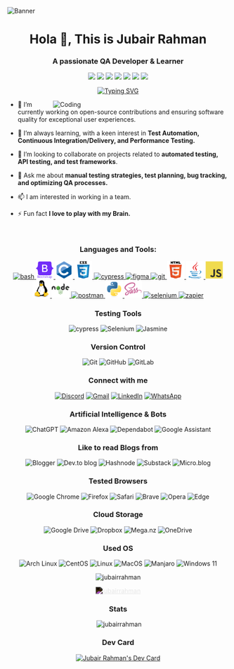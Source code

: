 
![Banner](https://res.cloudinary.com/superfolio/image/upload/v1620689979/68747470733a2f2f692e70696e696d672e636f6d2f6f726967696e616c732f63362f33332f63322f63363333633230656465383266306530636564376435373064626533613166332e676966_yjuh2s.gif)

<h1 align="center">Hola 👋, This is Jubair Rahman</h1>
<h3 align="center">A passionate QA Developer & Learner</h3>


<p align="center">
  <img src="https://media.tenor.com/F_aIpdp3hEwAAAAi/git-github.gif" width="150">
  <img src="https://github.com/user-attachments/assets/cad2bc4d-b9b1-4d73-86d2-7bcdaa2a1cb2" width="120">
  <img src="https://media.tenor.com/27z-u12LcDwAAAAj/testing-automation.gif" width="200">
  <img src="https://media3.giphy.com/media/kdFc8fubgS31b8DsVu/giphy.gif" width="80">
  <img src="https://i.giphy.com/media/KzJkzjggfGN5Py6nkT/200w.gif" width="80">
  <img src="https://media3.giphy.com/media/ln7z2eWriiQAllfVcn/200w.webp" width="80">
  <img src="https://i.giphy.com/media/IdyAQJVN2kVPNUrojM/200w.gif" width="80">
 
  <!-- <img src="https://www.charlotteworks.com/wp-content/uploads/2018/01/automation-animation.gif" width="100"> -->

</p>
<!-- <p align="left"> <img src="https://komarev.com/ghpvc/?username=JubairRahman&label=Profile%20views&color=0e75b6&style=flat" alt="mdhrshohel" /> </p> -->

<p align="center">
  <a href="https://git.io/typing-svg"><img src="https://readme-typing-svg.demolab.com?font=Fira+Code&pause=1000&center=true&vCenter=true&width=435&lines=Tech+Enthusiast;QA+Developer;Learning;Evolving;Communication;Analytical+Thinker;Innovation" alt="Typing SVG" /></a>
</p>
<img align="right" alt="Coding" width="400" src="https://images.squarespace-cdn.com/content/v1/5769fc401b631bab1addb2ab/1541580611624-TE64QGKRJG8SWAIUS7NS/ke17ZwdGBToddI8pDm48kPoswlzjSVMM-SxOp7CV59BZw-zPPgdn4jUwVcJE1ZvWQUxwkmyExglNqGp0IvTJZamWLI2zvYWH8K3-s_4yszcp2ryTI0HqTOaaUohrI8PI6FXy8c9PWtBlqAVlUS5izpdcIXDZqDYvprRqZ29Pw0o/coding-freak.gif">

- 🔭 I’m currently working on open-source contributions and ensuring software quality for exceptional user experiences.

- 🌱 I’m always learning, with a keen interest in **Test Automation, Continuous Integration/Delivery, and Performance Testing.**

- 👯 I’m looking to collaborate on projects related to **automated testing, API testing, and test frameworks**.

- 💬 Ask me about **manual testing strategies, test planning, bug tracking, and optimizing QA processes.**

- 📫 I am interested in working in a team. 

- ⚡ Fun fact **I love to play with my Brain.**
  <br>
  <br>
  <br>

<h3 align="center">Languages and Tools:</h3>
<p align="center"> <a href="https://www.gnu.org/software/bash/" target="_blank" rel="noreferrer"> <img src="https://www.vectorlogo.zone/logos/gnu_bash/gnu_bash-icon.svg" alt="bash" width="40" height="40"/> </a> <a href="https://getbootstrap.com" target="_blank" rel="noreferrer"> <img src="https://raw.githubusercontent.com/devicons/devicon/master/icons/bootstrap/bootstrap-plain-wordmark.svg" alt="bootstrap" width="40" height="40"/> </a> <a href="https://www.cprogramming.com/" target="_blank" rel="noreferrer"> <img src="https://raw.githubusercontent.com/devicons/devicon/master/icons/c/c-original.svg" alt="c" width="40" height="40"/> </a> <a href="https://www.w3schools.com/css/" target="_blank" rel="noreferrer"> <img src="https://raw.githubusercontent.com/devicons/devicon/master/icons/css3/css3-original-wordmark.svg" alt="css3" width="40" height="40"/> </a> <a href="https://www.cypress.io" target="_blank" rel="noreferrer"> <img src="https://raw.githubusercontent.com/simple-icons/simple-icons/6e46ec1fc23b60c8fd0d2f2ff46db82e16dbd75f/icons/cypress.svg" alt="cypress" width="40" height="40"/> </a> <a href="https://www.figma.com/" target="_blank" rel="noreferrer"> <img src="https://www.vectorlogo.zone/logos/figma/figma-icon.svg" alt="figma" width="40" height="40"/> </a> <a href="https://git-scm.com/" target="_blank" rel="noreferrer"> <img src="https://www.vectorlogo.zone/logos/git-scm/git-scm-icon.svg" alt="git" width="40" height="40"/> </a> <a href="https://www.w3.org/html/" target="_blank" rel="noreferrer"> <img src="https://raw.githubusercontent.com/devicons/devicon/master/icons/html5/html5-original-wordmark.svg" alt="html5" width="40" height="40"/> </a> <a href="https://www.java.com" target="_blank" rel="noreferrer"> <img src="https://raw.githubusercontent.com/devicons/devicon/master/icons/java/java-original.svg" alt="java" width="40" height="40"/> </a> <a href="https://developer.mozilla.org/en-US/docs/Web/JavaScript" target="_blank" rel="noreferrer"> <img src="https://raw.githubusercontent.com/devicons/devicon/master/icons/javascript/javascript-original.svg" alt="javascript" width="40" height="40"/> </a> <a href="https://www.linux.org/" target="_blank" rel="noreferrer"> <img src="https://raw.githubusercontent.com/devicons/devicon/master/icons/linux/linux-original.svg" alt="linux" width="40" height="40"/> </a> <a href="https://nodejs.org" target="_blank" rel="noreferrer"> <img src="https://raw.githubusercontent.com/devicons/devicon/master/icons/nodejs/nodejs-original-wordmark.svg" alt="nodejs" width="40" height="40"/> </a> <a href="https://postman.com" target="_blank" rel="noreferrer"> <img src="https://www.vectorlogo.zone/logos/getpostman/getpostman-icon.svg" alt="postman" width="40" height="40"/> </a> <a href="https://www.python.org" target="_blank" rel="noreferrer"> <img src="https://raw.githubusercontent.com/devicons/devicon/master/icons/python/python-original.svg" alt="python" width="40" height="40"/> </a> <a href="https://sass-lang.com" target="_blank" rel="noreferrer"> <img src="https://raw.githubusercontent.com/devicons/devicon/master/icons/sass/sass-original.svg" alt="sass" width="40" height="40"/> </a> <a href="https://www.selenium.dev" target="_blank" rel="noreferrer"> <img src="https://raw.githubusercontent.com/detain/svg-logos/780f25886640cef088af994181646db2f6b1a3f8/svg/selenium-logo.svg" alt="selenium" width="40" height="40"/> </a> <a href="https://zapier.com" target="_blank" rel="noreferrer"> <img src="https://www.vectorlogo.zone/logos/zapier/zapier-icon.svg" alt="zapier" width="40" height="40"/> </a> </p>

<div align="center">

### Testing Tools

<p align="center">
  <img src="https://img.shields.io/badge/-cypress-%23E5E5E5?style=for-the-badge&logo=cypress&logoColor=058a5e" alt="cypress">
  <img src="https://img.shields.io/badge/-selenium-%2343B02A?style=for-the-badge&logo=selenium&logoColor=white" alt="Selenium">
  <img src="https://img.shields.io/badge/-Jasmine-%238A4182?style=for-the-badge&logo=Jasmine&logoColor=white" alt="Jasmine">
</p>

</div>



<div align="center">

### Version Control

<p align="center">
  <img src="https://img.shields.io/badge/git-%23F05033.svg?style=for-the-badge&logo=git&logoColor=white" alt="Git">
  <img src="https://img.shields.io/badge/github-%23121011.svg?style=for-the-badge&logo=github&logoColor=white" alt="GitHub">
  <img src="https://img.shields.io/badge/gitlab-%23181717.svg?style=for-the-badge&logo=gitlab&logoColor=white" alt="GitLab">
</p>

</div>


<h3 align="center">Connect with me</h3>
<p align="center"> <a href="https://discord.com/users/123456789012345678" style="display: inline-block;">
  <img src="https://img.shields.io/badge/Discord-%235865F2.svg?style=for-the-badge&logo=discord&logoColor=white" alt="Discord"> </a> <a href="mailto:jubairrahman64@gmail.com" style="display: inline-block;"> <img src="https://img.shields.io/badge/Gmail-D14836?style=for-the-badge&logo=gmail&logoColor=white" alt="Gmail"> </a>
<a href="https://www.linkedin.com/in/jubair-rahman0/" style="display: inline-block;">
  <img src="https://img.shields.io/badge/linkedin-%230077B5.svg?style=for-the-badge&logo=linkedin&logoColor=white" alt="LinkedIn">
</a>
<a href="https://wa.me/8801645763353" style="display: inline-block;">
  <img src="https://img.shields.io/badge/WhatsApp-25D366?style=for-the-badge&logo=whatsapp&logoColor=white" alt="WhatsApp">
</a>
</p>
</div>



<div align="center">

### Artificial Intelligence & Bots

<p align="center">
  <img src="https://img.shields.io/badge/chatGPT-74aa9c?style=for-the-badge&logo=openai&logoColor=white" alt="ChatGPT">
  <img src="https://img.shields.io/badge/amazon%20alexa-52b5f7?style=for-the-badge&logo=amazon%20alexa&logoColor=white" alt="Amazon Alexa">
  <img src="https://img.shields.io/badge/dependabot-025E8C?style=for-the-badge&logo=dependabot&logoColor=white" alt="Dependabot">
  <img src="https://img.shields.io/badge/google%20assistant-4285F4?style=for-the-badge&logo=google%20assistant&logoColor=white" alt="Google Assistant">
</p>

</div>


<div align="center">

### Like to read Blogs from

<p align="center">
  <img src="https://img.shields.io/badge/Blogger-FF5722?style=for-the-badge&logo=blogger&logoColor=white" alt="Blogger">
  <img src="https://img.shields.io/badge/dev.to-0A0A0A?style=for-the-badge&logo=dev.to&logoColor=white" alt="Dev.to blog">
  <img src="https://img.shields.io/badge/Hashnode-2962FF?style=for-the-badge&logo=hashnode&logoColor=white" alt="Hashnode">
  <img src="https://img.shields.io/badge/Substack-%23006f5c.svg?style=for-the-badge&logo=substack&logoColor=FF6719" alt="Substack">
  <img src="https://img.shields.io/badge/Micro.blog-FF8800?style=for-the-badge&logo=micro.blog&logoColor=white" alt="Micro.blog">
</p>

</div>


<div align="center">

### Tested Browsers

<p align="center">
  <img src="https://img.shields.io/badge/Google%20Chrome-4285F4?style=for-the-badge&logo=GoogleChrome&logoColor=white" alt="Google Chrome">
  <img src="https://img.shields.io/badge/Firefox-FF7139?style=for-the-badge&logo=Firefox-Browser&logoColor=white" alt="Firefox">
  <img src="https://img.shields.io/badge/Safari-000000?style=for-the-badge&logo=Safari&logoColor=white" alt="Safari">
  <img src="https://img.shields.io/badge/Brave-FB542B?style=for-the-badge&logo=Brave&logoColor=white" alt="Brave">
  <img src="https://img.shields.io/badge/Opera-FF1B2D?style=for-the-badge&logo=Opera&logoColor=white" alt="Opera">
  <img src="https://img.shields.io/badge/Edge-0078D7?style=for-the-badge&logo=Microsoft-edge&logoColor=white" alt="Edge">
</p>

</div>


<div align="center">

### Cloud Storage

<p align="center">
  <img src="https://img.shields.io/badge/Google%20Drive-4285F4?style=for-the-badge&logo=googledrive&logoColor=white" alt="Google Drive">
  <img src="https://img.shields.io/badge/Dropbox-%233B4D98.svg?style=for-the-badge&logo=Dropbox&logoColor=white" alt="Dropbox">
  <img src="https://img.shields.io/badge/Mega-%23D90007.svg?style=for-the-badge&logo=Mega&logoColor=white" alt="Mega.nz">
  <img src="https://img.shields.io/badge/OneDrive-white?style=for-the-badge&logo=Microsoft%20OneDrive&logoColor=0078D4" alt="OneDrive">
</p>

</div>


<div align="center">

### Used OS

<p align="center">
  <img src="https://img.shields.io/badge/Arch%20Linux-1793D1?logo=arch-linux&logoColor=fff&style=for-the-badge" alt="Arch Linux">
  <img src="https://img.shields.io/badge/cent%20os-002260?style=for-the-badge&logo=centos&logoColor=F0F0F0" alt="CentOS">
  <img src="https://img.shields.io/badge/Linux-FCC624?style=for-the-badge&logo=linux&logoColor=black" alt="Linux">
 <img src="https://img.shields.io/badge/mac%20os-000000?style=for-the-badge&logo=macos&logoColor=F0F0F0" alt="MacOS">

  <img src="https://img.shields.io/badge/Manjaro-35BF5C?style=for-the-badge&logo=Manjaro&logoColor=white" alt="Manjaro">
  <img src="https://img.shields.io/badge/Windows%2011-%230079d5.svg?style=for-the-badge&logo=Windows%2011&logoColor=white" alt="Windows 11">
</p>

</div>




<p align="center"> <img src="https://komarev.com/ghpvc/?username=jubairrahman&label=Profile%20views&color=0e75b6&style=flat" alt="jubairrahman" /> </p>

<p align="center">
  <a href="https://github.com/ryo-ma/github-profile-trophy">
    <img src="https://github-profile-trophy.vercel.app/?username=jubairrahman" alt="jubairrahman" style="filter: invert(1);">
  </a>
</p>



<h3 align="center">Stats</h3>
<p align="center">
</p>

<p align="center">&nbsp;<img src="https://github-readme-stats.vercel.app/api?username=jubairrahman&show_icons=true&locale=en&theme=dark" alt="jubairrahman" /></p>



<!-- <p><img align="center" src="https://github-readme-streak-stats.herokuapp.com/?user=jubairrahman&" alt="jubairrahman" /></p> -->

<h3 align="center"> Dev Card</h3>

<p align="center"> <a href="https://app.daily.dev/Jubair"><img src="https://api.daily.dev/devcards/46afe42e8c1547c09029bd85e3eb1798.png?r=x0b" width="400" alt="Jubair Rahman's Dev Card"/></a> </p>

















